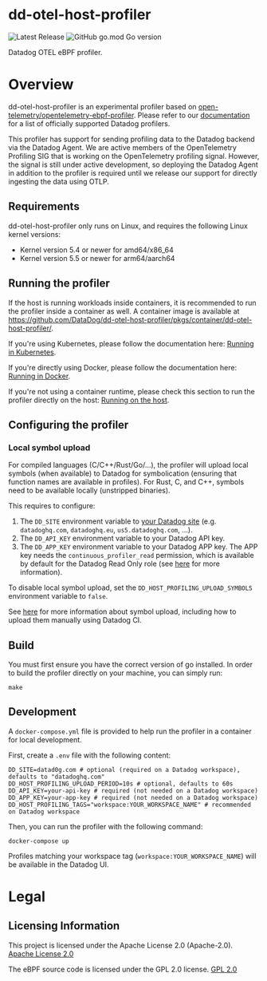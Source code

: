 # dd-otel-host-profiler

![Latest Release](https://img.shields.io/github/v/release/DataDog/dd-otel-host-profiler?display_name=tag&label=Latest%20Release)
![GitHub go.mod Go version](https://img.shields.io/github/go-mod/go-version/datadog/dd-otel-host-profiler)

Datadog OTEL eBPF profiler.

# Overview

dd-otel-host-profiler is an experimental profiler based on [open-telemetry/opentelemetry-ebpf-profiler](https://github.com/open-telemetry/opentelemetry-ebpf-profiler). Please refer to our [documentation](https://docs.datadoghq.com/profiler/) for a list of officially supported Datadog profilers.

This profiler has support for sending profiling data to the Datadog backend via the Datadog Agent. We are active members of the OpenTelemetry Profiling SIG that is working on the OpenTelemetry profiling signal. However, the signal is still under active development, so deploying the Datadog Agent in addition to the profiler is required until we release our support for directly ingesting the data using OTLP.

## Requirements

dd-otel-host-profiler only runs on Linux, and requires the following Linux kernel versions:
* Kernel version 5.4 or newer for amd64/x86_64
* Kernel version 5.5 or newer for arm64/aarch64

## Running the profiler

If the host is running workloads inside containers, it is recommended to run the profiler inside a container as well. A container image is available at https://github.com/DataDog/dd-otel-host-profiler/pkgs/container/dd-otel-host-profiler/.

If you're using Kubernetes, please follow the documentation here: [Running in Kubernetes](doc/running-in-kubernetes.md). 

If you're directly using Docker, please follow the documentation here: [Running in Docker](doc/running-in-docker.md).

If you're not using a container runtime, please check this section to run the profiler directly on the host: [Running on the host](doc/running-on-host.md).

## Configuring the profiler

### Local symbol upload

For compiled languages (C/C++/Rust/Go/...), the profiler will upload local symbols (when available) to Datadog for symbolication (ensuring that function names are available in profiles). For Rust, C, and C++, symbols need to be available locally (unstripped binaries).

This requires to configure:
1. The `DD_SITE` environment variable to [your Datadog site](https://docs.datadoghq.com/getting_started/site/#access-the-datadog-site) (e.g. `datadoghq.com`, `datadoghq.eu`, `us5.datadoghq.com`, ...).
2. The `DD_API_KEY` environment variable to your Datadog API key.
3. The `DD_APP_KEY` environment variable to your Datadog APP key. The APP key needs the `continuous_profiler_read` permission, which is available by default for the Datadog Read Only role (see [here](https://docs.datadoghq.com/account_management/rbac/permissions/#apm) for more information).

To disable local symbol upload, set the `DD_HOST_PROFILING_UPLOAD_SYMBOLS` environment variable to `false`.

See [here](https://docs.datadoghq.com/profiler/enabling/full_host/#symbol-upload-using-datadog-ci) for more information about symbol upload, including how to upload them manually using Datadog CI.

## Build 

You must first ensure you have the correct version of go installed.
In order to build the profiler directly on your machine, you can simply run:

```
make
```

## Development

A `docker-compose.yml` file is provided to help run the profiler in a container for local development.

First, create a `.env` file with the following content:

```
DD_SITE=datad0g.com # optional (required on a Datadog workspace), defaults to "datadoghq.com"
DD_HOST_PROFILING_UPLOAD_PERIOD=10s # optional, defaults to 60s
DD_API_KEY=your-api-key # required (not needed on a Datadog workspace) 
DD_APP_KEY=your-app-key # required (not needed on a Datadog workspace) 
DD_HOST_PROFILING_TAGS="workspace:YOUR_WORKSPACE_NAME" # recommended on Datadog workspace
```

Then, you can run the profiler with the following command:

```
docker-compose up
```

Profiles matching your workspace tag (`workspace:YOUR_WORKSPACE_NAME`) will be available in the Datadog UI.

# Legal

## Licensing Information

This project is licensed under the Apache License 2.0 (Apache-2.0).
[Apache License 2.0](LICENSE)

The eBPF source code is licensed under the GPL 2.0 license.
[GPL 2.0](support/ebpf/LICENSE)
